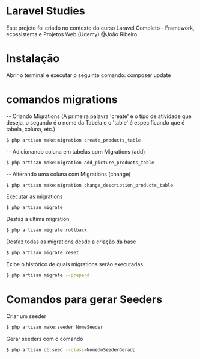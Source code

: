 # Laravel Studies
Este projeto foi criado no contexto do curso
Laravel Completo - Framework, ecossistema e Projetos Web (Udemy)
@João Ribeiro

# Instalação
Abrir o terminal e executar o seguinte comando:
composer update

# comandos migrations

-- Criando Migrations
(A primeira palavra 'create' é o tipo de atividade que deseja, o segundo é o nome da Tabela e o 'table' é especificando que é tabela, coluna, etc.)
```sh
$ php artisan make:migration create_products_table
```

-- Adicionando coluna em tabelas com Migrations (add)
```sh
$ php artisan make:migration add_picture_products_table
```

-- Alterando uma coluna com Migrations (change)
```sh
$ php artisan make:migration change_description_products_table
```

Executar as migrations
```sh
$ php artisan migrate
```

Desfaz a ultima migration
```sh
$ php artisan migrate:rollback
```


Desfaz todas as migrations desde a criação da base
```sh
$ php artisan migrate:reset
```


Exibe o histórico de quais migrations serão executadas
```sh
$ php artisan migrate --prepend
```

# Comandos para gerar Seeders

Criar um seeder
```sh
$ php artisan make:seeder NomeSeeder
```

Gerar seeders com o comando
```sh
$ php artisan db:seed --class=NomedoSeederGeradp
```
